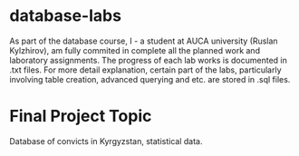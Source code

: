# database-labs

As part of the database course, I - a student at AUCA university (Ruslan Kylzhirov),
am fully commited in complete all the planned work and laboratory
assignments. The progress of each lab works is documented in .txt files.
For more detail explanation, certain part of the labs, particularly
involving table creation, advanced querying and etc. are stored
in .sql files.

# Final Project Topic

Database of convicts in Kyrgyzstan, statistical data.

